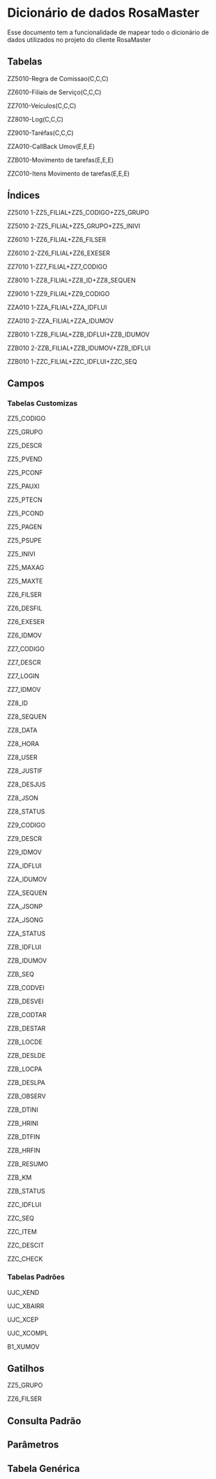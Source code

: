 # Dicionário de dados RosaMaster

Esse documento tem a funcionalidade de mapear todo o dicionário de dados utilizados no projeto do cliente RosaMaster

## Tabelas
ZZ5010-Regra de Comissao(C,C,C)

ZZ6010-Filiais de Serviço(C,C,C)

ZZ7010-Veículos(C,C,C)

ZZ8010-Log(C,C,C)

ZZ9010-Taréfas(C,C,C)

ZZA010-CallBack Umov(E,E,E)

ZZB010-Movimento de tarefas(E,E,E)

ZZC010-Itens Movimento de tarefas(E,E,E)

## Índices
ZZ5010 1-ZZ5_FILIAL+ZZ5_CODIGO+ZZ5_GRUPO

ZZ5010 2-ZZ5_FILIAL+ZZ5_GRUPO+ZZ5_INIVI

ZZ6010 1-ZZ6_FILIAL+ZZ6_FILSER

ZZ6010 2-ZZ6_FILIAL+ZZ6_EXESER

ZZ7010 1-ZZ7_FILIAL+ZZ7_CODIGO

ZZ8010 1-ZZ8_FILIAL+ZZ8_ID+ZZ8_SEQUEN

ZZ9010 1-ZZ9_FILIAL+ZZ9_CODIGO

ZZA010 1-ZZA_FILIAL+ZZA_IDFLUI

ZZA010 2-ZZA_FILIAL+ZZA_IDUMOV

ZZB010 1-ZZB_FILIAL+ZZB_IDFLUI+ZZB_IDUMOV

ZZB010 2-ZZB_FILIAL+ZZB_IDUMOV+ZZB_IDFLUI

ZZB010 1-ZZC_FILIAL+ZZC_IDFLUI+ZZC_SEQ

## Campos

### Tabelas Customizas
ZZ5_CODIGO

[
CAMPO
    -Tipo: 1-Caracter
    -Tamanho: 6
    -Decimal: 0
    -Formato:
    -Contexto: Real
    -Propriedade: Visualizar
INFORMAÇÕES
    -Titulo: Codigo
    -Descição: Codigo
    -Help:
OPÇÕES
    -Lista:
    -Ini Padrão: GETSXENUM("ZZ5","ZZ5_CODIGO")
    -Ini Browse:
    -Modo Edição:
    -Cons Padrão:
VALIDAÇÕES
    -Val Usuário:
    -Val Sistema:
    -Nivel:
USO
    -Obrigatório:
    -Usado: Sim
    -Browse: Sim
]: #

ZZ5_GRUPO 

[
CAMPO
    -Tipo: 1-Caracter
    -Tamanho: 4
    -Decimal: 0
    -Formato:
    -Contexto: Real
    -Propriedade: Alterar
INFORMAÇÕES
    -Titulo: Grupo Produt
    -Descição: Grupo de Produto
    -Help:
OPÇÕES
    -Lista:
    -Ini Padrão:
    -Ini Browse:
    -Modo Edição: INCLUI
    -Cons Padrão: SBM
VALIDAÇÕES
    -Val Usuário: ExistCpo("SBM",M->ZZ5_GRUPO)
    -Val Sistema:
    -Nivel:
USO
    -Obrigatório: Sim
    -Usado: Sim
    -Browse: Sim
]: #

ZZ5_DESCR 

[
CAMPO
    -Tipo: 1-Caracter
    -Tamanho: 100
    -Decimal: 0
    -Formato:
    -Contexto: Virtual
    -Propriedade: Visualizar
INFORMAÇÕES
    -Titulo: Desc. Grupo 
    -Descição: Descricao Grupo
    -Help:
OPÇÕES
    -Lista:
    -Ini Padrão: IIF(!INCLUI,POSICIONE("SBM",1,xFilial("SBM")+ZZ5->ZZ5_GRUPO,"BM_DESC"),'')
    -Ini Browse: POSICIONE("SBM",1,xFilial("SBM")+ZZ5->ZZ5_GRUPO,"BM_DESC")
    -Modo Edição:
    -Cons Padrão:
VALIDAÇÕES
    -Val Usuário:
    -Val Sistema:
    -Nivel:
USO
    -Obrigatório:
    -Usado: Sim
    -Browse: Sim
]: #

ZZ5_PVEND 

[
CAMPO
    -Tipo: 2-Numérico
    -Tamanho: 5
    -Decimal: 2
    -Formato: @E 99.99
    -Contexto: Real
    -Propriedade: Alterar
INFORMAÇÕES
    -Titulo: % Vendedor
    -Descição: % Vendedor
    -Help:
OPÇÕES
    -Lista:
    -Ini Padrão:
    -Ini Browse:
    -Modo Edição:
    -Cons Padrão:
VALIDAÇÕES
    -Val Usuário: positivo() .and. FwFldGet("ZZ5_PVEND") <= 100
    -Val Sistema:
    -Nivel:
USO
    -Obrigatório:
    -Usado: Sim
    -Browse: 
]: #

ZZ5_PCONF 

[
CAMPO
    -Tipo: 2-Numérico
    -Tamanho: 5
    -Decimal: 2
    -Formato: @E 99.99
    -Contexto: Real
    -Propriedade: Alterar
INFORMAÇÕES
    -Titulo: % Confecao  
    -Descição: % Confecao  
    -Help:
OPÇÕES
    -Lista:
    -Ini Padrão:
    -Ini Browse:
    -Modo Edição:
    -Cons Padrão:
VALIDAÇÕES
    -Val Usuário: positivo() .and. FwFldGet("ZZ5_PCONF") <= 100
    -Val Sistema:
    -Nivel:
USO
    -Obrigatório:
    -Usado: Sim
    -Browse: 
]: #

ZZ5_PAUXI  

[
CAMPO
    -Tipo: 2-Numérico
    -Tamanho: 5
    -Decimal: 2
    -Formato: @E 99.99
    -Contexto: Real
    -Propriedade: Alterar
INFORMAÇÕES
    -Titulo: %Aux. Conf   
    -Descição: % Auxiliar de Confecao   
    -Help:
OPÇÕES
    -Lista:
    -Ini Padrão:
    -Ini Browse:
    -Modo Edição:
    -Cons Padrão:
VALIDAÇÕES
    -Val Usuário: positivo() .and. FwFldGet("ZZ5_PAUXI") <= 100
    -Val Sistema:
    -Nivel:
USO
    -Obrigatório:
    -Usado: Sim
    -Browse: 
]: #

ZZ5_PTECN   

[
CAMPO
    -Tipo: 2-Numérico
    -Tamanho: 5
    -Decimal: 2
    -Formato: @E 99.99
    -Contexto: Real
    -Propriedade: Alterar
INFORMAÇÕES
    -Titulo: % Tecnico   
    -Descição: % Tecnico   
    -Help:
OPÇÕES
    -Lista:
    -Ini Padrão:
    -Ini Browse:
    -Modo Edição:
    -Cons Padrão:
VALIDAÇÕES
    -Val Usuário: positivo() .and. FwFldGet("ZZ5_PTECN") <= 100
    -Val Sistema:
    -Nivel:
USO
    -Obrigatório:
    -Usado: Sim
    -Browse: 
]: #

ZZ5_PCOND    

[
CAMPO
    -Tipo: 2-Numérico
    -Tamanho: 5
    -Decimal: 2
    -Formato: @E 99.99
    -Contexto: Real
    -Propriedade: Alterar
INFORMAÇÕES
    -Titulo: % Condutor   
    -Descição: % Condutor  
    -Help:
OPÇÕES
    -Lista:
    -Ini Padrão:
    -Ini Browse:
    -Modo Edição:
    -Cons Padrão:
VALIDAÇÕES
    -Val Usuário: positivo() .and. FwFldGet("ZZ5_PCOND") <= 100
    -Val Sistema:
    -Nivel:
USO
    -Obrigatório:
    -Usado: Sim
    -Browse: 
]: #

ZZ5_PAGEN     

[
CAMPO
    -Tipo: 2-Numérico
    -Tamanho: 5
    -Decimal: 2
    -Formato: @E 99.99
    -Contexto: Real
    -Propriedade: Alterar
INFORMAÇÕES
    -Titulo: % Agente    
    -Descição: % Agente    
    -Help:
OPÇÕES
    -Lista:
    -Ini Padrão:
    -Ini Browse:
    -Modo Edição:
    -Cons Padrão:
VALIDAÇÕES
    -Val Usuário: positivo() .and. FwFldGet("ZZ5_PAGEN") <= 100
    -Val Sistema:
    -Nivel:
USO
    -Obrigatório:
    -Usado: Sim
    -Browse: 
]: #

ZZ5_PSUPE      

[
CAMPO
    -Tipo: 2-Numérico
    -Tamanho: 5
    -Decimal: 2
    -Formato: @E 99.99
    -Contexto: Real
    -Propriedade: Alterar
INFORMAÇÕES
    -Titulo: % Supervisor
    -Descição: % Supervisor
    -Help:
OPÇÕES
    -Lista:
    -Ini Padrão:
    -Ini Browse:
    -Modo Edição:
    -Cons Padrão:
VALIDAÇÕES
    -Val Usuário: positivo() .and. FwFldGet("ZZ5_PSUPE") <= 100
    -Val Sistema:
    -Nivel:
USO
    -Obrigatório:
    -Usado: Sim
    -Browse: 
]: #

ZZ5_INIVI       

[
CAMPO
    -Tipo: 4-Data
    -Tamanho: 8
    -Decimal: 0
    -Formato:
    -Contexto: Real
    -Propriedade: Alterar
INFORMAÇÕES
    -Titulo: Ini Vigencia
    -Descição: Inicio de Vigencia
    -Help:
OPÇÕES
    -Lista:
    -Ini Padrão: DATE()
    -Ini Browse:
    -Modo Edição:
    -Cons Padrão:
VALIDAÇÕES
    -Val Usuário: 
    -Val Sistema:
    -Nivel:
USO
    -Obrigatório: Sim
    -Usado: Sim
    -Browse: Sim
]: #

ZZ5_MAXAG        

[
CAMPO
    -Tipo: 2-Numérico
    -Tamanho: 1
    -Decimal: 0
    -Formato: 9
    -Contexto: Real
    -Propriedade: Alterar
INFORMAÇÕES
    -Titulo: Max. Agentes
    -Descição: Max. Agentes
    -Help:
OPÇÕES
    -Lista:
    -Ini Padrão:
    -Ini Browse:
    -Modo Edição:
    -Cons Padrão:
VALIDAÇÕES
    -Val Usuário: FwFldGet("ZZ5_MAXAG")==1 .or. FwFldGet("ZZ5_MAXAG")==2
    -Val Sistema:
    -Nivel:
USO
    -Obrigatório:
    -Usado: Sim
    -Browse: 
]: #

ZZ5_MAXTE        

[
CAMPO
    -Tipo: 2-Numérico
    -Tamanho: 1
    -Decimal: 0
    -Formato: 9
    -Contexto: Real
    -Propriedade: Alterar
INFORMAÇÕES
    -Titulo: Max Tecnicos
    -Descição: Max Tecnicos
    -Help:
OPÇÕES
    -Lista:
    -Ini Padrão:
    -Ini Browse:
    -Modo Edição:
    -Cons Padrão:
VALIDAÇÕES
    -Val Usuário: FwFldGet("ZZ5_MAXTE")==1 .or. FwFldGet("ZZ5_MAXTE")==2
    -Val Sistema:
    -Nivel:
USO
    -Obrigatório:
    -Usado: Sim
    -Browse: 
]: #

ZZ6_FILSER

[
CAMPO
    -Tipo: 1-Caracter
    -Tamanho: 6
    -Decimal: 0
    -Formato:
    -Contexto: Real
    -Propriedade: Alterar
INFORMAÇÕES
    -Titulo: Filial
    -Descição: Filial
    -Help:
OPÇÕES
    -Lista:
    -Ini Padrão:
    -Ini Browse:
    -Modo Edição: INCLUI
    -Cons Padrão: SM0
VALIDAÇÕES
    -Val Usuário: ExistCpo("SM0",cEmpAnt+FwFldGet("ZZ6_FILSER"))
    -Val Sistema:
    -Nivel:
USO
    -Obrigatório:Sim
    -Usado: Sim
    -Browse: Sim
]: #

ZZ6_DESFIL

[
CAMPO
    -Tipo: 1-Caracter
    -Tamanho: 100
    -Decimal: 0
    -Formato:
    -Contexto: Virtual
    -Propriedade: Visualizar
INFORMAÇÕES
    -Titulo: Descricao
    -Descição: Descricao
    -Help:
OPÇÕES
    -Lista:
    -Ini Padrão: IIF(!INCLUI,POSICIONE("SM0",1,cEmpAnt+ZZ6->ZZ6_FILSER,"M0_FILIAL"),'')
    -Ini Browse: POSICIONE("SM0",1,cEmpAnt+ZZ6->ZZ6_FILSER,"M0_FILIAL")
    -Modo Edição:
    -Cons Padrão:
VALIDAÇÕES
    -Val Usuário:
    -Val Sistema:
    -Nivel:
USO
    -Obrigatório:
    -Usado: Sim
    -Browse: Sim
]: #

ZZ6_EXESER

[
CAMPO
    -Tipo: 1-Caracter
    -Tamanho: 1
    -Decimal: 0
    -Formato:
    -Contexto: Real
    -Propriedade: Alterar
INFORMAÇÕES
    -Titulo: Exe Servico?
    -Descição: Exe Servico?
    -Help:
OPÇÕES
    -Lista: S=Sim;N=Não
    -Ini Padrão:
    -Ini Browse:
    -Modo Edição:
    -Cons Padrão:
VALIDAÇÕES
    -Val Usuário:
    -Val Sistema:
    -Nivel:
USO
    -Obrigatório: Sim
    -Usado: Sim
    -Browse: Sim
]: #

ZZ6_IDMOV

[
CAMPO
    -Tipo: 1-Caracter
    -Tamanho: 10
    -Decimal: 0
    -Formato:
    -Contexto: Real
    -Propriedade: Visualizar
INFORMAÇÕES
    -Titulo: ID UMOV
    -Descição: ID UMOV
    -Help:
OPÇÕES
    -Lista:
    -Ini Padrão:
    -Ini Browse:
    -Modo Edição:
    -Cons Padrão:
VALIDAÇÕES
    -Val Usuário:
    -Val Sistema:
    -Nivel:
USO
    -Obrigatório:
    -Usado: Sim
    -Browse: Sim
]: #

ZZ7_CODIGO

[
CAMPO
    -Tipo: 1-Caracter
    -Tamanho: 6
    -Decimal: 0
    -Formato:
    -Contexto: Real
    -Propriedade: Visualizar
INFORMAÇÕES
    -Titulo: Código
    -Descição: Código
    -Help:
OPÇÕES
    -Lista:
    -Ini Padrão: GetSXENum("ZZ7","ZZ7_CODIGO")
    -Ini Browse:
    -Modo Edição:
    -Cons Padrão:
VALIDAÇÕES
    -Val Usuário:
    -Val Sistema:
    -Nivel:
USO
    -Obrigatório:Sim
    -Usado: Sim
    -Browse: Sim
]: #

ZZ7_DESCR

[
CAMPO
    -Tipo: 1-Caracter
    -Tamanho: 100
    -Decimal: 0
    -Formato:
    -Contexto: Real
    -Propriedade: Alterar
INFORMAÇÕES
    -Titulo: Descricao
    -Descição: Descricao
    -Help:
OPÇÕES
    -Lista:
    -Ini Padrão:
    -Ini Browse:
    -Modo Edição:
    -Cons Padrão:
VALIDAÇÕES
    -Val Usuário:
    -Val Sistema:
    -Nivel:
USO
    -Obrigatório: Sim
    -Usado: Sim
    -Browse: Sim
]: #

ZZ7_LOGIN

[
CAMPO
    -Tipo: 1-Caracter
    -Tamanho: 15
    -Decimal: 0
    -Formato: @N
    -Contexto: Real
    -Propriedade: Alterar
INFORMAÇÕES
    -Titulo: Login
    -Descição: Login
    -Help:
OPÇÕES
    -Lista:
    -Ini Padrão:
    -Ini Browse:
    -Modo Edição:
    -Cons Padrão:
VALIDAÇÕES
    -Val Usuário:
    -Val Sistema:
    -Nivel:
USO
    -Obrigatório: Sim
    -Usado: Sim
    -Browse: 
]: #

ZZ7_IDMOV

[
CAMPO
    -Tipo: 1-Caracter
    -Tamanho: 10
    -Decimal: 0
    -Formato:
    -Contexto: Real
    -Propriedade: Visualizar
INFORMAÇÕES
    -Titulo: ID UMOV
    -Descição: ID UMOV
    -Help:
OPÇÕES
    -Lista:
    -Ini Padrão:
    -Ini Browse:
    -Modo Edição:
    -Cons Padrão:
VALIDAÇÕES
    -Val Usuário:
    -Val Sistema:
    -Nivel:
USO
    -Obrigatório:
    -Usado: Sim
    -Browse: Sim
]: #

ZZ8_ID

[
CAMPO
    -Tipo: 1-Caracter
    -Tamanho: 10
    -Decimal: 0
    -Formato:
    -Contexto: Real
    -Propriedade: Alterar
INFORMAÇÕES
    -Titulo: ID Fluig
    -Descição: ID Fluig
    -Help:
OPÇÕES
    -Lista:
    -Ini Padrão:
    -Ini Browse:
    -Modo Edição:
    -Cons Padrão:
VALIDAÇÕES
    -Val Usuário:
    -Val Sistema:
    -Nivel:
USO
    -Obrigatório:
    -Usado: Sim
    -Browse: Sim
]: #

ZZ8_SEQUEN

[
CAMPO
    -Tipo: 1-Caracter
    -Tamanho: 3
    -Decimal: 0
    -Formato:
    -Contexto: Real
    -Propriedade: Alterar
INFORMAÇÕES
    -Titulo: Sequencia
    -Descição: Sequencia
    -Help:
OPÇÕES
    -Lista:
    -Ini Padrão:
    -Ini Browse:
    -Modo Edição:
    -Cons Padrão:
VALIDAÇÕES
    -Val Usuário:
    -Val Sistema:
    -Nivel:
USO
    -Obrigatório:
    -Usado: Sim
    -Browse: Sim
]: #

ZZ8_DATA

[
CAMPO
    -Tipo: 4-Data
    -Tamanho: 8
    -Decimal: 0
    -Formato:
    -Contexto: Real
    -Propriedade: Visualizar
INFORMAÇÕES
    -Titulo: Sequencia
    -Descição: Sequencia
    -Help:
OPÇÕES
    -Lista:
    -Ini Padrão:
    -Ini Browse:
    -Modo Edição:
    -Cons Padrão:
VALIDAÇÕES
    -Val Usuário:
    -Val Sistema:
    -Nivel:
USO
    -Obrigatório:
    -Usado: Sim
    -Browse: Sim
]: #

ZZ8_HORA

[
CAMPO
    -Tipo: 1-Caracter
    -Tamanho: 5
    -Decimal: 0
    -Formato: 99:99
    -Contexto: Real
    -Propriedade: Alterar
INFORMAÇÕES
    -Titulo: Hora
    -Descição: Hora
    -Help:
OPÇÕES
    -Lista:
    -Ini Padrão:
    -Ini Browse:
    -Modo Edição:
    -Cons Padrão:
VALIDAÇÕES
    -Val Usuário:
    -Val Sistema:
    -Nivel:
USO
    -Obrigatório:
    -Usado: Sim
    -Browse: Sim
]: #

ZZ8_USER  

[
CAMPO
    -Tipo: 1-Caracter
    -Tamanho: 6
    -Decimal: 0
    -Formato: 
    -Contexto: Real
    -Propriedade: Alterar
INFORMAÇÕES
    -Titulo: Usuario
    -Descição: Usuario
    -Help:
OPÇÕES
    -Lista:
    -Ini Padrão:
    -Ini Browse:
    -Modo Edição:
    -Cons Padrão:
VALIDAÇÕES
    -Val Usuário:
    -Val Sistema:
    -Nivel:
USO
    -Obrigatório:
    -Usado: Sim
    -Browse: Sim
]: #

ZZ8_JUSTIF  

[
CAMPO
    -Tipo: 1-Caracter
    -Tamanho: 3
    -Decimal: 0
    -Formato: 
    -Contexto: Real
    -Propriedade: Alterar
INFORMAÇÕES
    -Titulo: Justificativ
    -Descição: Justificativa
    -Help:
OPÇÕES
    -Lista:
    -Ini Padrão:
    -Ini Browse:
    -Modo Edição:
    -Cons Padrão:
VALIDAÇÕES
    -Val Usuário:
    -Val Sistema:
    -Nivel:
USO
    -Obrigatório:
    -Usado: Sim
    -Browse: Sim
]: #

ZZ8_DESJUS  

[
CAMPO
    -Tipo: 1-Caracter
    -Tamanho: 100
    -Decimal: 0
    -Formato: 
    -Contexto: Real
    -Propriedade: Alterar
INFORMAÇÕES
    -Titulo: Descricao
    -Descição: Descricao
    -Help:
OPÇÕES
    -Lista:
    -Ini Padrão:
    -Ini Browse:
    -Modo Edição:
    -Cons Padrão:
VALIDAÇÕES
    -Val Usuário:
    -Val Sistema:
    -Nivel:
USO
    -Obrigatório:
    -Usado: Sim
    -Browse: Sim
]: #

ZZ8_JSON  

[
CAMPO
    -Tipo: 1-Caracter
    -Tamanho: 2
    -Decimal: 0
    -Formato: 
    -Contexto: Real
    -Propriedade: Alterar
INFORMAÇÕES
    -Titulo: Status
    -Descição: Status
    -Help:
OPÇÕES
    -Lista:
    -Ini Padrão:
    -Ini Browse:
    -Modo Edição:
    -Cons Padrão:
VALIDAÇÕES
    -Val Usuário:
    -Val Sistema:
    -Nivel:
USO
    -Obrigatório:
    -Usado: Sim
    -Browse: Sim
]: #

ZZ8_STATUS  

[
CAMPO
    -Tipo: 5-Memo
    -Tamanho: 10
    -Decimal: 0
    -Formato: 
    -Contexto: Real        
    -Propriedade: Alterar        
INFORMAÇÕES
    -Titulo: Json                
    -Descição: Json                
    -Help:
OPÇÕES
    -Lista:
    -Ini Padrão:
    -Ini Browse:
    -Modo Edição:
    -Cons Padrão:
VALIDAÇÕES
    -Val Usuário:
    -Val Sistema:
    -Nivel:
USO
    -Obrigatório:
    -Usado: Sim
    -Browse: Sim
]: #

ZZ9_CODIGO

[
CAMPO
    -Tipo: 1-Caracter
    -Tamanho: 6
    -Decimal: 0
    -Formato:
    -Contexto: Real
    -Propriedade: Visualizar
INFORMAÇÕES
    -Titulo: Código
    -Descição: Código
    -Help:
OPÇÕES
    -Lista:
    -Ini Padrão: GetSXENum("ZZ9","ZZ9_CODIGO")
    -Ini Browse:
    -Modo Edição:
    -Cons Padrão:
VALIDAÇÕES
    -Val Usuário:
    -Val Sistema:
    -Nivel:
USO
    -Obrigatório:Sim
    -Usado: Sim
    -Browse: Sim
]: #

ZZ9_DESCR

[
CAMPO
    -Tipo: 1-Caracter
    -Tamanho: 100
    -Decimal: 0
    -Formato:
    -Contexto: Real
    -Propriedade: Alterar
INFORMAÇÕES
    -Titulo: Descricao
    -Descição: Descricao
    -Help:
OPÇÕES
    -Lista:
    -Ini Padrão:
    -Ini Browse:
    -Modo Edição:
    -Cons Padrão:
VALIDAÇÕES
    -Val Usuário:
    -Val Sistema:
    -Nivel:
USO
    -Obrigatório: Sim
    -Usado: Sim
    -Browse: Sim
]: #

ZZ9_IDMOV

[
CAMPO
    -Tipo: 1-Caracter
    -Tamanho: 10
    -Decimal: 0
    -Formato: @!
    -Contexto: Real
    -Propriedade: Alterar
INFORMAÇÕES
    -Titulo: ID UMOV
    -Descição: ID UMOV
    -Help:
OPÇÕES
    -Lista:
    -Ini Padrão:
    -Ini Browse:
    -Modo Edição:
    -Cons Padrão:
VALIDAÇÕES
    -Val Usuário:
    -Val Sistema:
    -Nivel:
USO
    -Obrigatório:
    -Usado: Sim
    -Browse: Sim
]: #

ZZA_IDFLUI

[
CAMPO
    -Tipo: 1-Caracter
    -Tamanho: 10
    -Decimal: 0
    -Formato:
    -Contexto: Real
    -Propriedade: Alterar
INFORMAÇÕES
    -Titulo: Id Fluig
    -Descição: Id Fluig
    -Help:
OPÇÕES
    -Lista:
    -Ini Padrão:
    -Ini Browse:
    -Modo Edição:
    -Cons Padrão:
VALIDAÇÕES
    -Val Usuário:
    -Val Sistema:
    -Nivel:
USO
    -Obrigatório:
    -Usado: Sim
    -Browse:
]: #

ZZA_IDUMOV

[
CAMPO
    -Tipo: 1-Caracter
    -Tamanho: 10
    -Decimal: 0
    -Formato:
    -Contexto: Real
    -Propriedade: Alterar
INFORMAÇÕES
    -Titulo: Id Umov
    -Descição: Id Umov
    -Help:
OPÇÕES
    -Lista:
    -Ini Padrão:
    -Ini Browse:
    -Modo Edição:
    -Cons Padrão:
VALIDAÇÕES
    -Val Usuário:
    -Val Sistema:
    -Nivel:
USO
    -Obrigatório:
    -Usado: Sim
    -Browse:
]: #

ZZA_SEQUEN

[
CAMPO
    -Tipo: 1-Caracter
    -Tamanho: 15
    -Decimal: 0
    -Formato:
    -Contexto: Real
    -Propriedade: Alterar
INFORMAÇÕES
    -Titulo: Sequencia
    -Descição: Sequencia
    -Help:
OPÇÕES
    -Lista:
    -Ini Padrão:
    -Ini Browse:
    -Modo Edição:
    -Cons Padrão:
VALIDAÇÕES
    -Val Usuário:
    -Val Sistema:
    -Nivel:
USO
    -Obrigatório:
    -Usado: Sim
    -Browse:
]: #

ZZA_JSONP

[
CAMPO
    -Tipo: 5-Memo
    -Tamanho: 10
    -Decimal: 0
    -Formato:
    -Contexto: Real
    -Propriedade: Alterar
INFORMAÇÕES
    -Titulo: Json POST
    -Descição: Json POST
    -Help:
OPÇÕES
    -Lista:
    -Ini Padrão:
    -Ini Browse:
    -Modo Edição:
    -Cons Padrão:
VALIDAÇÕES
    -Val Usuário:
    -Val Sistema:
    -Nivel:
USO
    -Obrigatório:
    -Usado: Sim
    -Browse:
]: #

ZZA_JSONG 

[
CAMPO
    -Tipo: 5-Memo
    -Tamanho: 10
    -Decimal: 0
    -Formato:
    -Contexto: Real
    -Propriedade: Alterar
INFORMAÇÕES
    -Titulo: Json GET
    -Descição: Json GET
    -Help:
OPÇÕES
    -Lista:
    -Ini Padrão:
    -Ini Browse:
    -Modo Edição:
    -Cons Padrão:
VALIDAÇÕES
    -Val Usuário:
    -Val Sistema:
    -Nivel:
USO
    -Obrigatório:
    -Usado: Sim
    -Browse:
]: #

ZZA_STATUS 

[
CAMPO
    -Tipo: 1-Caracter
    -Tamanho: 1
    -Decimal: 0
    -Formato:
    -Contexto: Real
    -Propriedade: Alterar
INFORMAÇÕES
    -Titulo: Status
    -Descição: Status
    -Help:
OPÇÕES
    -Lista:
    -Ini Padrão:
    -Ini Browse:
    -Modo Edição:
    -Cons Padrão:
VALIDAÇÕES
    -Val Usuário:
    -Val Sistema:
    -Nivel:
USO
    -Obrigatório:
    -Usado: Sim
    -Browse:
]: #

ZZB_IDFLUI

[
CAMPO
    -Tipo: 1-Caracter
    -Tamanho: 10
    -Decimal: 0
    -Formato:
    -Contexto: Real
    -Propriedade: Alterar
INFORMAÇÕES
    -Titulo: Id Fluig
    -Descição: Id Fluig
    -Help:
OPÇÕES
    -Lista:
    -Ini Padrão:
    -Ini Browse:
    -Modo Edição:
    -Cons Padrão:
VALIDAÇÕES
    -Val Usuário:
    -Val Sistema:
    -Nivel:
USO
    -Obrigatório:
    -Usado: Sim
    -Browse:
]: #

ZZB_IDUMOV

[
CAMPO
    -Tipo: 1-Caracter
    -Tamanho: 10
    -Decimal: 0
    -Formato:
    -Contexto: Real
    -Propriedade: Alterar
INFORMAÇÕES
    -Titulo: Id Umov
    -Descição: Id Umov
    -Help:
OPÇÕES
    -Lista:
    -Ini Padrão:
    -Ini Browse:
    -Modo Edição:
    -Cons Padrão:
VALIDAÇÕES
    -Val Usuário:
    -Val Sistema:
    -Nivel:
USO
    -Obrigatório:
    -Usado: Sim
    -Browse:
]: #

ZZB_SEQ

[
CAMPO
    -Tipo: 1-Caracter
    -Tamanho: 2
    -Decimal: 0
    -Formato:
    -Contexto: Real
    -Propriedade: Alterar
INFORMAÇÕES
    -Titulo: Sequencia
    -Descição: Sequencia
    -Help:
OPÇÕES
    -Lista:
    -Ini Padrão:
    -Ini Browse:
    -Modo Edição:
    -Cons Padrão:
VALIDAÇÕES
    -Val Usuário:
    -Val Sistema:
    -Nivel:
USO
    -Obrigatório:
    -Usado: Sim
    -Browse:
]: #

ZZB_CODVEI

[
CAMPO
    -Tipo: 1-Caracter
    -Tamanho: 6
    -Decimal: 0
    -Formato:
    -Contexto: Real
    -Propriedade: Visualizar
INFORMAÇÕES
    -Titulo: Cod Veiculo
    -Descição: Codigo Veiculo 
    -Help:
OPÇÕES
    -Lista:
    -Ini Padrão: 
    -Ini Browse:
    -Modo Edição:
    -Cons Padrão:
VALIDAÇÕES
    -Val Usuário:
    -Val Sistema:
    -Nivel:
USO
    -Obrigatório:
    -Usado: Sim
    -Browse: 
]: #

ZZB_DESVEI

[
CAMPO
    -Tipo: 1-Caracter
    -Tamanho: 100
    -Decimal: 0
    -Formato:
    -Contexto: Real
    -Propriedade: Alterar
INFORMAÇÕES
    -Titulo: Desc Veiculo
    -Descição: Descricao Veiculo
    -Help:
OPÇÕES
    -Lista:
    -Ini Padrão:
    -Ini Browse:
    -Modo Edição:
    -Cons Padrão:
VALIDAÇÕES
    -Val Usuário:
    -Val Sistema:
    -Nivel:
USO
    -Obrigatório: 
    -Usado: 
    -Browse: 
]: #

ZZB_CODTAR

[
CAMPO
    -Tipo: 1-Caracter
    -Tamanho: 6
    -Decimal: 0
    -Formato:
    -Contexto: Real
    -Propriedade: Visualizar
INFORMAÇÕES
    -Titulo: Cod Tarefa
    -Descição: Código Tarefa
    -Help:
OPÇÕES
    -Lista:
    -Ini Padrão:
    -Ini Browse:
    -Modo Edição:
    -Cons Padrão:
VALIDAÇÕES
    -Val Usuário:
    -Val Sistema:
    -Nivel:
USO
    -Obrigatório:
    -Usado: Sim
    -Browse: 
]: #

ZZB_DESTAR

[
CAMPO
    -Tipo: 1-Caracter
    -Tamanho: 100
    -Decimal: 0
    -Formato:
    -Contexto: Real
    -Propriedade: Alterar
INFORMAÇÕES
    -Titulo: Des Tarefa
    -Descição: Descricao Tarefa
    -Help:
OPÇÕES
    -Lista:
    -Ini Padrão:
    -Ini Browse:
    -Modo Edição:
    -Cons Padrão:
VALIDAÇÕES
    -Val Usuário:
    -Val Sistema:
    -Nivel:
USO
    -Obrigatório:
    -Usado: Sim
    -Browse:
]: #


ZZB_LOCDE

[
CAMPO
    -Tipo: 1-Caracter
    -Tamanho: 11
    -Decimal: 0
    -Formato:
    -Contexto: Real
    -Propriedade: Alterar
INFORMAÇÕES
    -Titulo: Local DE 
    -Descição: Local DE
    -Help:
OPÇÕES
    -Lista:
    -Ini Padrão:
    -Ini Browse:
    -Modo Edição:
    -Cons Padrão:
VALIDAÇÕES
    -Val Usuário:
    -Val Sistema:
    -Nivel:
USO
    -Obrigatório:
    -Usado: Sim
    -Browse:
]: #


ZZB_DESLDE

[
CAMPO
    -Tipo: 1-Caracter
    -Tamanho: 100
    -Decimal: 0
    -Formato:
    -Contexto: Real
    -Propriedade: Alterar
INFORMAÇÕES
    -Titulo: Des Loc De
    -Descição: Descricao Local de
    -Help:
OPÇÕES
    -Lista:
    -Ini Padrão:
    -Ini Browse:
    -Modo Edição:
    -Cons Padrão:
VALIDAÇÕES
    -Val Usuário:
    -Val Sistema:
    -Nivel:
USO
    -Obrigatório:
    -Usado: Sim
    -Browse:
]: #

ZZB_LOCPA

[
CAMPO
    -Tipo: 1-Caracter
    -Tamanho: 11
    -Decimal: 0
    -Formato:
    -Contexto: Real
    -Propriedade: Alterar
INFORMAÇÕES
    -Titulo: Local Para 
    -Descição: Local Para
    -Help:
OPÇÕES
    -Lista:
    -Ini Padrão:
    -Ini Browse:
    -Modo Edição:
    -Cons Padrão:
VALIDAÇÕES
    -Val Usuário:
    -Val Sistema:
    -Nivel:
USO
    -Obrigatório:
    -Usado: Sim
    -Browse:
]: #


ZZB_DESLPA

[
CAMPO
    -Tipo: 1-Caracter
    -Tamanho: 100
    -Decimal: 0
    -Formato:
    -Contexto: Real
    -Propriedade: Alterar
INFORMAÇÕES
    -Titulo: Des Loc Pa
    -Descição: Descricao Local Para
    -Help:
OPÇÕES
    -Lista:
    -Ini Padrão:
    -Ini Browse:
    -Modo Edição:
    -Cons Padrão:
VALIDAÇÕES
    -Val Usuário:
    -Val Sistema:
    -Nivel:
USO
    -Obrigatório:
    -Usado: Sim
    -Browse:
]: #


ZZB_OBSERV

[
CAMPO
    -Tipo: 1-Caracter
    -Tamanho: 140
    -Decimal: 0
    -Formato:
    -Contexto: Real
    -Propriedade: Alterar
INFORMAÇÕES
    -Titulo: Obs Tarefa
    -Descição: Observacao Tarefa
    -Help:
OPÇÕES
    -Lista:
    -Ini Padrão:
    -Ini Browse:
    -Modo Edição:
    -Cons Padrão:
VALIDAÇÕES
    -Val Usuário:
    -Val Sistema:
    -Nivel:
USO
    -Obrigatório:
    -Usado: Sim
    -Browse:
]: #

ZZB_DTINI

[
CAMPO
    -Tipo: 4-Data
    -Tamanho: 8
    -Decimal: 0
    -Formato:
    -Contexto: Real
    -Propriedade: Alterar
INFORMAÇÕES
    -Titulo: Data inicial
    -Descição: Data inicial
    -Help:
OPÇÕES
    -Lista:
    -Ini Padrão:
    -Ini Browse:
    -Modo Edição:
    -Cons Padrão:
VALIDAÇÕES
    -Val Usuário:
    -Val Sistema:
    -Nivel:
USO
    -Obrigatório:
    -Usado: Sim
    -Browse:
]: #

ZZB_HRINI

[
CAMPO
    -Tipo: 1-Caracter
    -Tamanho: 5
    -Decimal: 0
    -Formato: 99:99
    -Contexto: Real
    -Propriedade: Alterar
INFORMAÇÕES
    -Titulo: Hora inicial
    -Descição: Hora inicial
    -Help:
OPÇÕES
    -Lista:
    -Ini Padrão:
    -Ini Browse:
    -Modo Edição:
    -Cons Padrão:
VALIDAÇÕES
    -Val Usuário:
    -Val Sistema:
    -Nivel:
USO
    -Obrigatório:
    -Usado: Sim
    -Browse:
]: #

ZZB_DTFIN

[
CAMPO
    -Tipo: 4-Data
    -Tamanho: 8
    -Decimal: 0
    -Formato:
    -Contexto: Real
    -Propriedade: Alterar
INFORMAÇÕES
    -Titulo: Data final
    -Descição: Data final
    -Help:
OPÇÕES
    -Lista:
    -Ini Padrão:
    -Ini Browse:
    -Modo Edição:
    -Cons Padrão:
VALIDAÇÕES
    -Val Usuário:
    -Val Sistema:
    -Nivel:
USO
    -Obrigatório:
    -Usado: Sim
    -Browse:
]: #

ZZB_HRFIN

[
CAMPO
    -Tipo: 1-Caracter
    -Tamanho: 5
    -Decimal: 0
    -Formato: 99:99
    -Contexto: Real
    -Propriedade: Alterar
INFORMAÇÕES
    -Titulo: Hora final
    -Descição: Hora final
    -Help:
OPÇÕES
    -Lista:
    -Ini Padrão:
    -Ini Browse:
    -Modo Edição:
    -Cons Padrão:
VALIDAÇÕES
    -Val Usuário:
    -Val Sistema:
    -Nivel:
USO
    -Obrigatório:
    -Usado: Sim
    -Browse:
]: #

ZZB_RESUMO

[
CAMPO
    -Tipo: 1-Caracter
    -Tamanho: 140
    -Decimal: 0
    -Formato: 
    -Contexto: Real
    -Propriedade: Alterar
INFORMAÇÕES
    -Titulo: Ret Umov
    -Descição: Retorno do umov
    -Help:
OPÇÕES
    -Lista:
    -Ini Padrão:
    -Ini Browse:
    -Modo Edição:
    -Cons Padrão:
VALIDAÇÕES
    -Val Usuário:
    -Val Sistema:
    -Nivel:
USO
    -Obrigatório:
    -Usado: Sim
    -Browse:
]: #

ZZB_KM

[
CAMPO
    -Tipo: 2-Numero
    -Tamanho: 7
    -Decimal: 2
    -Formato: 
    -Contexto: Real
    -Propriedade: Alterar
INFORMAÇÕES
    -Titulo: Km
    -Descição: Km
    -Help:
OPÇÕES
    -Lista:
    -Ini Padrão:
    -Ini Browse:
    -Modo Edição:
    -Cons Padrão:
VALIDAÇÕES
    -Val Usuário:
    -Val Sistema:
    -Nivel:
USO
    -Obrigatório:
    -Usado: Sim
    -Browse:
]: #

ZZB_STATUS

[
CAMPO
    -Tipo: 1-Caracter
    -Tamanho: 1
    -Decimal: 0
    -Formato: 
    -Contexto: Real
    -Propriedade: Alterar
INFORMAÇÕES
    -Titulo: Ret Umov
    -Descição: Retorno do umov
    -Help:
OPÇÕES
    -Lista: 1=Aberto;2=Iniciado;3=Concluido
    -Ini Padrão: "1"
    -Ini Browse:
    -Modo Edição:
    -Cons Padrão:
VALIDAÇÕES
    -Val Usuário:
    -Val Sistema:
    -Nivel:
USO
    -Obrigatório:
    -Usado: Sim
    -Browse:
]: #

ZZC_IDFLUI

[
CAMPO
    -Tipo: 1-Caracter
    -Tamanho: 10
    -Decimal: 0
    -Formato:
    -Contexto: Real
    -Propriedade: Alterar
INFORMAÇÕES
    -Titulo: Id Fluig
    -Descição: Id Fluig
    -Help:
OPÇÕES
    -Lista:
    -Ini Padrão:
    -Ini Browse:
    -Modo Edição:
    -Cons Padrão:
VALIDAÇÕES
    -Val Usuário:
    -Val Sistema:
    -Nivel:
USO
    -Obrigatório:
    -Usado: Sim
    -Browse:
]: #

ZZC_SEQ

[
CAMPO
    -Tipo: 1-Caracter
    -Tamanho: 2
    -Decimal: 0
    -Formato:
    -Contexto: Real
    -Propriedade: Alterar
INFORMAÇÕES
    -Titulo: Sequencia
    -Descição: Sequencia
    -Help:
OPÇÕES
    -Lista:
    -Ini Padrão:
    -Ini Browse:
    -Modo Edição:
    -Cons Padrão:
VALIDAÇÕES
    -Val Usuário:
    -Val Sistema:
    -Nivel:
USO
    -Obrigatório:
    -Usado: Sim
    -Browse:
]: #

ZZC_ITEM

[
CAMPO
    -Tipo: 1-Caracter
    -Tamanho: 15
    -Decimal: 0
    -Formato: 
    -Contexto: Real
    -Propriedade: Alterar
INFORMAÇÕES
    -Titulo: Item
    -Descição: Item
    -Help:
OPÇÕES
    -Lista:
    -Ini Padrão:
    -Ini Browse:
    -Modo Edição:
    -Cons Padrão:
VALIDAÇÕES
    -Val Usuário:
    -Val Sistema:
    -Nivel:
USO
    -Obrigatório:
    -Usado: Sim
    -Browse:
]: #

ZZC_DESCIT

[
CAMPO
    -Tipo: 1-Caracter
    -Tamanho: 60
    -Decimal: 0
    -Formato: 
    -Contexto: Real
    -Propriedade: Alterar
INFORMAÇÕES
    -Titulo: Desc Item
    -Descição: Desc Item
    -Help:
OPÇÕES
    -Lista:
    -Ini Padrão:
    -Ini Browse:
    -Modo Edição:
    -Cons Padrão:
VALIDAÇÕES
    -Val Usuário:
    -Val Sistema:
    -Nivel:
USO
    -Obrigatório:
    -Usado: Sim
    -Browse:
]: #

ZZC_CHECK

[
CAMPO
    -Tipo: 1-Caracter
    -Tamanho: 1
    -Decimal: 0
    -Formato: 
    -Contexto: Real
    -Propriedade: Alterar
INFORMAÇÕES
    -Titulo: Check
    -Descição: Check
    -Help:
OPÇÕES
    -Lista: 1=Sim;2=Não
    -Ini Padrão: "2"
    -Ini Browse:
    -Modo Edição:
    -Cons Padrão:
VALIDAÇÕES
    -Val Usuário:
    -Val Sistema:
    -Nivel:
USO
    -Obrigatório:
    -Usado: Sim
    -Browse:
]: #

### Tabelas Padrões

UJC_XEND

[
CAMPO
    -Tipo: 1-Caracter
    -Tamanho: 100
    -Decimal: 0
    -Formato:
    -Contexto: Real
    -Propriedade: Alterar
INFORMAÇÕES
    -Titulo: Endereco
    -Descição: Endereco
    -Help:
OPÇÕES
    -Lista:
    -Ini Padrão: 
    -Ini Browse: 
    -Modo Edição:
    -Cons Padrão:
VALIDAÇÕES
    -Val Usuário:
    -Val Sistema:
    -Nivel:
USO
    -Obrigatório: Sim
    -Usado: Sim
    -Browse: Sim
]: #

UJC_XBAIRR

[
CAMPO
    -Tipo: 1-Caracter
    -Tamanho: 100
    -Decimal: 0
    -Formato:
    -Contexto: Real
    -Propriedade: Alterar
INFORMAÇÕES
    -Titulo: Bairro
    -Descição: Bairro
    -Help:
OPÇÕES
    -Lista:
    -Ini Padrão: 
    -Ini Browse: 
    -Modo Edição:
    -Cons Padrão:
VALIDAÇÕES
    -Val Usuário:
    -Val Sistema:
    -Nivel:
USO
    -Obrigatório: Sim
    -Usado: Sim
    -Browse: Sim
]: #

UJC_XCEP

[
CAMPO
    -Tipo: 2-Numerico
    -Tamanho: 8
    -Decimal: 0
    -Formato: @R 99999-999
    -Contexto: Real
    -Propriedade: Alterar
INFORMAÇÕES
    -Titulo: CEP
    -Descição: CEP
    -Help:
OPÇÕES
    -Lista:
    -Ini Padrão: 
    -Ini Browse: 
    -Modo Edição:
    -Cons Padrão:
VALIDAÇÕES
    -Val Usuário:
    -Val Sistema:
    -Nivel:
USO
    -Obrigatório: Sim
    -Usado: Sim
    -Browse: Sim
]: #

UJC_XCOMPL

[
CAMPO
    -Tipo: 2-Numerico
    -Tamanho: 8
    -Decimal: 0
    -Formato: @E 99,999,999
    -Contexto: Real
    -Propriedade: Alterar
INFORMAÇÕES
    -Titulo: Complemento
    -Descição: Complemento
    -Help:
OPÇÕES
    -Lista:
    -Ini Padrão: 
    -Ini Browse: 
    -Modo Edição:
    -Cons Padrão:
VALIDAÇÕES
    -Val Usuário:
    -Val Sistema:
    -Nivel:
USO
    -Obrigatório:
    -Usado: Sim
    -Browse:
]: #

B1_XUMOV

[
CAMPO
    -Tipo: 1-Caracter
    -Tamanho: 1
    -Decimal: 0
    -Formato: 
    -Contexto: Real
    -Propriedade: Alterar
INFORMAÇÕES
    -Titulo: Int Umov
    -Descição: Integrado com Umov
    -Help:
OPÇÕES
    -Lista: 1=Sim;2=Não
    -Ini Padrão: "2"
    -Ini Browse: 
    -Modo Edição:
    -Cons Padrão:
VALIDAÇÕES
    -Val Usuário:
    -Val Sistema:
    -Nivel:
USO
    -Obrigatório:
    -Usado: Sim
    -Browse:
]: #

## Gatilhos

ZZ5_GRUPO 

[
Sequencia: 001
Cnt. Dominio: ZZ5_DESCR 
Tipo: 1-Primario
Regra: POSICIONE("SBM",1,xFilial("SBM")+FwFldGet("ZZ5_GRUPO"),"BM_DESC")
Posiciona: 2-Nao
Alias:
Orden:
Chave:
Condicao:
]: #

ZZ6_FILSER

[
Sequencia: 001
Cnt. Dominio: ZZ6_DESFIL 
Tipo: 1-Primario
Regra: FwFilialName(cEmpAnt,FwFldGet("ZZ6_FILSER"),1)
Posiciona: 2-Nao
Alias:
Orden:
Chave:
Condicao:
]: #

## Consulta Padrão

## Parâmetros

## Tabela Genérica
